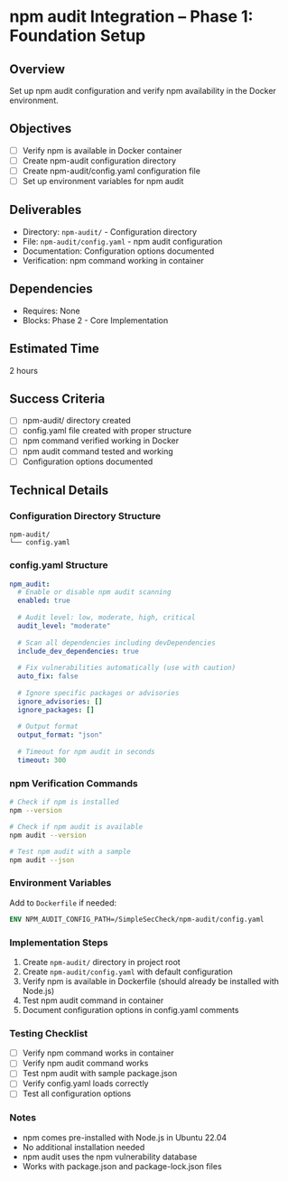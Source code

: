 # npm audit Integration – Phase 1: Foundation Setup

## Overview
Set up npm audit configuration and verify npm availability in the Docker environment.

## Objectives
- [ ] Verify npm is available in Docker container
- [ ] Create npm-audit configuration directory
- [ ] Create npm-audit/config.yaml configuration file
- [ ] Set up environment variables for npm audit

## Deliverables
- Directory: `npm-audit/` - Configuration directory
- File: `npm-audit/config.yaml` - npm audit configuration
- Documentation: Configuration options documented
- Verification: npm command working in container

## Dependencies
- Requires: None
- Blocks: Phase 2 - Core Implementation

## Estimated Time
2 hours

## Success Criteria
- [ ] npm-audit/ directory created
- [ ] config.yaml file created with proper structure
- [ ] npm command verified working in Docker
- [ ] npm audit command tested and working
- [ ] Configuration options documented

## Technical Details

### Configuration Directory Structure
```
npm-audit/
└── config.yaml
```

### config.yaml Structure
```yaml
npm_audit:
  # Enable or disable npm audit scanning
  enabled: true
  
  # Audit level: low, moderate, high, critical
  audit_level: "moderate"
  
  # Scan all dependencies including devDependencies
  include_dev_dependencies: true
  
  # Fix vulnerabilities automatically (use with caution)
  auto_fix: false
  
  # Ignore specific packages or advisories
  ignore_advisories: []
  ignore_packages: []
  
  # Output format
  output_format: "json"
  
  # Timeout for npm audit in seconds
  timeout: 300
```

### npm Verification Commands
```bash
# Check if npm is installed
npm --version

# Check if npm audit is available
npm audit --version

# Test npm audit with a sample
npm audit --json
```

### Environment Variables
Add to `Dockerfile` if needed:
```dockerfile
ENV NPM_AUDIT_CONFIG_PATH=/SimpleSecCheck/npm-audit/config.yaml
```

### Implementation Steps
1. Create `npm-audit/` directory in project root
2. Create `npm-audit/config.yaml` with default configuration
3. Verify npm is available in Dockerfile (should already be installed with Node.js)
4. Test npm audit command in container
5. Document configuration options in config.yaml comments

### Testing Checklist
- [ ] Verify npm command works in container
- [ ] Verify npm audit command works
- [ ] Test npm audit with sample package.json
- [ ] Verify config.yaml loads correctly
- [ ] Test all configuration options

### Notes
- npm comes pre-installed with Node.js in Ubuntu 22.04
- No additional installation needed
- npm audit uses the npm vulnerability database
- Works with package.json and package-lock.json files

